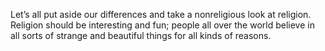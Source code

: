 Let’s all put aside our differences and take a nonreligious look at
religion. Religion should be interesting and fun; people all over the
world believe in all sorts of strange and beautiful things for all
kinds of reasons.
